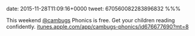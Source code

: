 date: 2015-11-28T11:09:16+0000
tweet: 670560082283896832
%%%

This weekend [@cambugs](https://twitter.com/cambugs) Phonics is free. Get your children reading confidently. [itunes.apple.com/app/cambugs-phonics/id676677690?mt=8](https://itunes.apple.com/app/cambugs-phonics/id676677690?mt=8)
